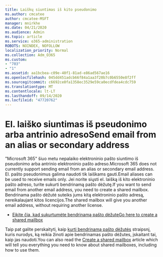 ```yaml
---
title: Laiškų siuntimas iš kito pseudonimo
ms.author: cmcatee
author: cmcatee-MSFT
manager: mnirkhe
ms.date: 04/21/2020
ms.audience: Admin
ms.topic: article
ms.service: o365-administration
ROBOTS: NOINDEX, NOFOLLOW
localization_priority: Normal
ms.collection: Adm_O365
ms.custom:
- "703"
- "1"
ms.assetid: aa1bcbea-c09e-40f1-81ad-e86ad567ae16
ms.openlocfilehash: 045dd451adcb66f84a1aa3f20b7c0b6550e8f2ff
ms.sourcegitcommit: c6692ce0fa1358ec3529e59ca0ecdfdea4cdc759
ms.translationtype: MT
ms.contentlocale: lt-LT
ms.lasthandoff: 09/14/2020
ms.locfileid: "47720762"
---
```

# <a name="send-email-from-an-alias-or-secondary-address"></a><span data-ttu-id="73454-102">El. laiško siuntimas iš pseudonimo arba antrinio adreso</span><span class="sxs-lookup"><span data-stu-id="73454-102">Send email from an alias or secondary address</span></span>

<span data-ttu-id="73454-103">"Microsoft 365" šiuo metu nepalaiko elektroninio pašto siuntimo iš pseudonimo arba antrinio elektroninio pašto adreso.</span><span class="sxs-lookup"><span data-stu-id="73454-103">Microsoft 365 does not currently support sending email from an alias or secondary email address.</span></span> <span data-ttu-id="73454-104">El. pašto pseudonimus galima naudoti tik laiškams gauti.</span><span class="sxs-lookup"><span data-stu-id="73454-104">Email aliases can be used to receive emails only.</span></span> <span data-ttu-id="73454-105">Jei norite siųsti el. laišką iš kito elektroninio pašto adreso, turite sukurti bendrinamą pašto dėžutę.</span><span class="sxs-lookup"><span data-stu-id="73454-105">If you want to send email from another email address, you need to create a shared mailbox.</span></span> <span data-ttu-id="73454-106">Bendrinama pašto dėžutė suteiks jums kitą elektroninio pašto adresą, nereikalaujant kitos licencijos.</span><span class="sxs-lookup"><span data-stu-id="73454-106">The shared mailbox will give you another email address, without requiring another license.</span></span>
  
- [<span data-ttu-id="73454-107">Eikite čia, kad sukurtumėte bendrinamą pašto dėžutę</span><span class="sxs-lookup"><span data-stu-id="73454-107">Go here to create a shared mailbox</span></span>](https://portal.office.com/AdminPortal/Home#/AssistedGuide/addemailoptions)

<span data-ttu-id="73454-108">Taip pat galite perskaityti, kaip [kurti bendrinamą pašto dėžutės](https://docs.microsoft.com/microsoft-365/admin/email/create-a-shared-mailbox) straipsnį, kuris nurodys, ką reikia žinoti apie bendrinamas pašto dėžutes, įskaitant tai, kaip jas naudoti.</span><span class="sxs-lookup"><span data-stu-id="73454-108">You can also read the [Create a shared mailbox](https://docs.microsoft.com/microsoft-365/admin/email/create-a-shared-mailbox) article which will tell you everything you need to know about shared mailboxes, including how to use them.</span></span>